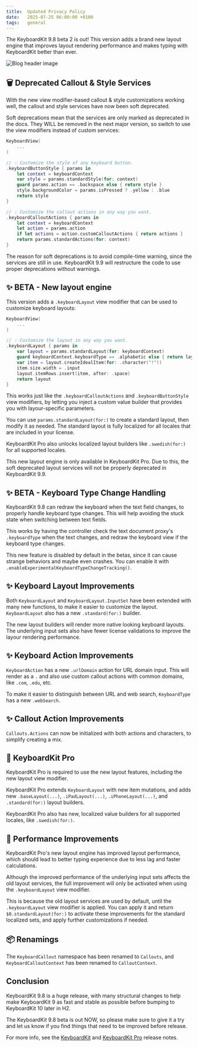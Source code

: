```yaml
---
title:  Updated Privacy Policy
date:   2025-07-25 06:00:00 +0100
tags:   general
---
```




The KeyboardKit 9.8 beta 2 is out! This version adds a brand new layout engine that improves layout rendering performance and makes typing with KeyboardKit better than ever.

![Blog header image]({{page.image}})


## 🗑️ Deprecated Callout & Style Services

With the new view modifier-based callout & style customizations working well, the callout and style services have now been soft deprecated.

Soft deprecations mean that the services are only marked as deprecated in the docs. They WILL be removed in the next major version, so switch to use the view modifiers instead of custom services:

```swift
KeyboardView(
    ...
)

// 💡 Customize the style of any keyboard button.
.keyboardButtonStyle { params in
    let context = keyboardContext
    var style = params.standardStyle(for: context)
    guard params.action == .backspace else { return style }
    style.backgroundColor = params.isPressed ? .yellow : .blue
    return style
}

// 💡 Customize the callout actions in any way you want.
.keyboardCalloutActions { params in
    let context = keyboardContext
    let action = params.action
    if let actions = action.customCalloutActions { return actions }
    return params.standardActions(for: context)
}
```

The reason for soft deprecations is to avoid compile-time warning, since the services are still in use. KeyboardKit 9.9 will restructure the code to use proper deprecations without warnings.


## ✨ BETA - New layout engine

This version adds a `.keyboardLayout` view modifier that can be used to customize keyboard layouts:

```swift
KeyboardView(
    ...
)

// 💡 Customize the layout in any way you want.
.keyboardLayout { params in
    var layout = params.standardLayout(for: keyboardContext)
    guard keyboardContext.keyboardType == .alphabetic else { return layout }
    var item = layout.createIdealItem(for: .character("!"))
    item.size.width = .input
    layout.itemRows.insert(item, after: .space)
    return layout
}
```

This works just like the `.keyboardCalloutActions` and `.keyboardButtonStyle` view modifiers, by letting you inject a custom value builder that provides you with layour-specific parameters.

You can use `params.standardLayout(for:)` to create a standard layout, then modify it as needed. The standard layout is fully localized for all locales that are included in your license.

KeyboardKit Pro also unlocks localized layout builders like `.swedish(for:)` for all supported locales.

This new layout engine is only available in KeyboardKit Pro. Due to this, the soft deprecated layout services will not be properly deprecated in KeyboardKit 9.9.


## ✨ BETA - Keyboard Type Change Handling

KeyboardKit 9.8 can redraw the keyboard when the text field changes, to properly handle keyboard type changes. This will help avoiding the stuck state when switching between text fields.

This works by having the controller check the text document proxy's `.keyboardType` when the text changes, and redraw the keyboard view if the keyboard type changes.

This new feature is disabled by default in the betas, since it can cause strange behaviors and maybe even crashes. You can enable it with `.enableExperimentalKeyboardTypeChangeTracking()`.


## ✨ Keyboard Layout Improvements

Both `KeyboardLayout` and `KeyboardLayout.InputSet` have been extended with many new functions, to make it easier to customize the layout. `KeyboardLayout` also has a new `.standard(for:)` builder.

The new layout builders will render more native looking keyboard layouts. The underlying input sets also have fewer license validations to improve the layour rendering performance.


## ✨ Keyboard Action Improvements

`KeyboardAction` has a new `.urlDomain` action for URL domain input. This will render as a `.` and also use custom callout actions with common domains, like `.com`, `.edu`, etc.

To make it easier to distinguish between URL and web search, `KeyboardType` has a new `.webSearch`.


## ✨ Callout Action Improvements

`Callouts.Actions` can now be initialized with both actions and characters, to simplify creating a mix.


## 👑 KeyboardKit Pro

KeyboardKit Pro is required to use the new layout features, including the new layout view modifier. 

KeyboardKit Pro extends `KeyboardLayout` with new item mutations, and adds new `.baseLayout(...)`, `.iPadLayout(...)`, `.iPhoneLayout(...)`, and `.standard(for:)` layout builders.

KeyboardKit Pro also has new, localized value builders for all supported locales, like `.swedish(for:)`.


## 🔧 Performance Improvements

KeyboardKit Pro's new layout engine has improved layout performance, which should lead to better typing experience due to less lag and faster calculations.

Although the improved performance of the underlying input sets affects the old layout services, the full improvement will only be activated when using the `.keyboardLayout` view modifier.

This is because the old layout services are used by default, until the `.keyboardLayout` view modifier is applied. You can apply it and return `$0.standardLayout(for:)` to activate these improvements for the standard localized sets, and apply further customizations if needed.


## 📦 Renamings

The `KeyboardCallout` namespace has been renamed to `Callouts`, and `KeyboardCalloutContext` has been renamed to `CalloutContext`.


## Conclusion

KeyboardKit 9.8 is a huge release, with many structural changes to help make KeyboardKit 9 as fast and stable as possible before bumping to KeyboardKit 10 later in H2.

The KeyboardKit 9.8 beta is out NOW, so please make sure to give it a try and let us know if you find things that need to be improved before release.

For more info, see the [KeyboardKit]({{page.release}}) and [KeyboardKit Pro]({{page.release-pro}}) release notes. 